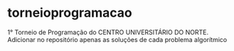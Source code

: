 # torneioprogramacao
1° Torneio de Programação do CENTRO UNIVERSITÁRIO DO NORTE.
Adicionar no repositório apenas as soluções de cada problema algorítmico
